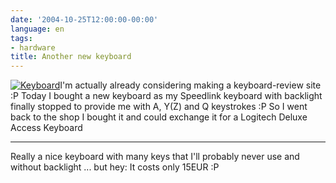 ```yaml
---
date: '2004-10-25T12:00:00-00:00'
language: en
tags:
- hardware
title: Another new keyboard
---
```



<p><a class="left" href="http://www.zerokspot.com/uploads/logitechkeyboard-big.jpg"><img src="http://www.zerokspot.com/uploads/logitechkeyboard.jpg" alt="Keyboard"/></a>I'm actually already considering making a keyboard-review site :P Today I bought a new keyboard as my Speedlink keyboard with backlight finally stopped to provide me with A, Y(Z) and Q keystrokes :P So I went back to the shop I bought it and could exchange it for a Logitech Deluxe Access Keyboard</p>

-------------------------------



<p>Really a nice keyboard with many keys that I'll probably never use and without backlight ... but hey: It costs only 15EUR :P</p>
